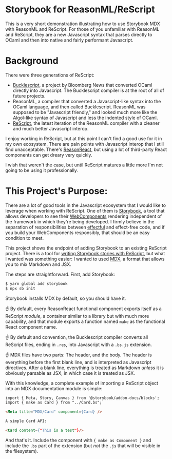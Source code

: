 # Storybook for ReasonML/ReScript

This is a very short demonstration illustrating how to use Storybook MDX
with ReasonML and ReScript.  For those of you unfamiliar with ReasonML
and ReScript, they are a new Javascript syntax that parses directly to
OCaml and then into native and fairly performant Javascript.

# Background

There were three generations of ReScript:

- [Bucklescript](https://jaredforsyth.com/posts/getting-started-with-reason-and-bucklescript/),
  a project by Bloomberg News that converted OCaml directly into
  Javascript.  The Bucklescript compiler is at the root of all of future
  projects.
- ReasonML, a compiler that converted a Javascript-like syntax into the
  OCaml language, and then called Bucklescript.  ReasonML was supposed
  to be "Javascript friendly," and looked much more like the Algol-like
  syntax of Javascript and less the indented style of OCaml.
- [ReScript](https://rescript-lang.org/), the latest iteration of the
  ReasonML compiler with a cleaner and much better Javascript interop.

I enjoy working in ReScript, but at this point I can't find a good use
for it in my own ecosystem.  There are pain points with Javascript
interop that I still find unacceptable.  There's
[ReasonReact](https://reasonml.github.io/reason-react/), but using a lot
of third-party React components can get dreary very quickly.

I wish that weren't the case, but until ReScript matures a little more
I'm not going to be using it professionally.

# This Project's Purpose:

There are a lot of good tools in the Javascript ecosystem that I would
like to leverage when working with ReScript.  One of them is
[Storybook](https://storybook.js.org/), a tool that allows developers to
see their
[WebComponents](https://developer.mozilla.org/en-US/docs/Web/Web_Components)
rendering independent of the framework in which they're being developed.
I firmly believe in the separation of responsibilities between
[effectful](https://dev.to/busypeoples/notes-on-typescript-handling-side-effects-3nid)
and effect-free code, and if you build your WebComponents responsibly,
that should be an easy condition to meet.

This project shows the endpoint of adding Storybook to an existing
ReScript project.  There is a tool for [writing Storybook stories with
ReScript](https://github.com/draftbit/bs-storybook), but what I wanted
was something easier: I wanted to used
[MDX](https://storybook.js.org/docs/react/api/mdx), a format that allows
you to mix Markdown and JSX.

The steps are straightforward.  First, add Storybook:

``` sh
$ yarn global add storybook
$ npx sb init
```

Storybook installs MDX by default, so you should have it.

☝ By default, every ReasonReact functional component exports itself as a
ReScript *module*, a container similar to a library but with much more
capability, and that module exports a function named `make` as the
functional React component name.

☝ By default and convention, the Bucklescript compiler converts all
ReScript files, ending in `.res`, into Javascript with a `.bs.js`
extension.

☝ MDX files have two parts: The header, and the body.  The header is
everything before the first blank line, and is interpreted as Javascript
directives.  After a blank line, everything is treated as Markdown
*unless* it is obviously parsable as JSX, in which case it is treated as
JSX.

With this knowledge, a complete example of importing a ReScript object
into an MDX documentation module is simple:

``` markdown
import { Meta, Story, Canvas } from '@storybook/addon-docs/blocks';
import { make as Card } from "../Card.bs";

<Meta title="MDX/Card" component={Card} />

A simple Card API:

<Card content={"This is a test"}/>
```

And that's it.  Include the component with `{ make as Component }` and
include the `.bs` part of the extension (but *not* the `.js` that will
be visible in the filesystem).
